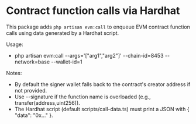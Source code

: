 # Contract function calls via Hardhat

This package adds `php artisan evm:call` to enqueue EVM contract function calls using data generated by a Hardhat script.

Usage:
- php artisan evm:call <contract-id-or-address> <function>
  --args='["arg1","arg2"]' --chain-id=8453 --network=base --wallet-id=1

Notes:
- By default the signer wallet falls back to the contract's creator address if not provided.
- Use --signature if the function name is overloaded (e.g., transfer(address,uint256)).
- The Hardhat script (default scripts/call-data.ts) must print a JSON with { "data": "0x..." }.
